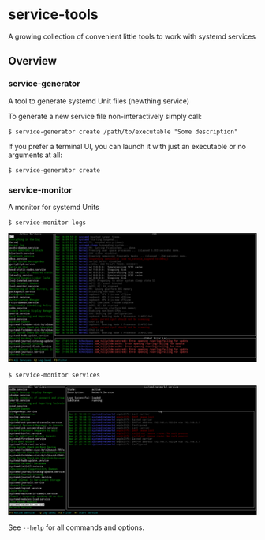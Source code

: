 # service-tools

A growing collection of convenient little tools to work with systemd services

## Overview

### service-generator

A tool to generate systemd Unit files (newthing.service)

To generate a new service file non-interactively simply call:

```
$ service-generator create /path/to/executable "Some description"
```

If you prefer a terminal UI, you can launch it with just an executable or no
arguments at all:

```
$ service-generator create
```

### service-monitor

A monitor for systemd Units

```
$ service-monitor logs
```

![logs-monitor screenshot](screenshots/logs-monitor.png)

```
$ service-monitor services
```

![service-monitor screenshot](screenshots/service-monitor.png)


See `--help` for all commands and options.
